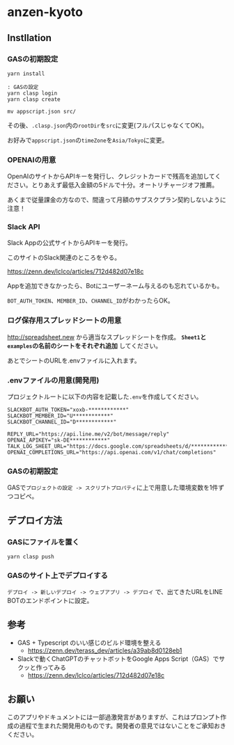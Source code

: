 # anzen-kyoto

## Instllation

### GASの初期設定

```
yarn install

: GASの設定
yarn clasp login
yarn clasp create

mv appscript.json src/
```

その後、`.clasp.json`内の`rootDir`を`src`に変更(フルパスじゃなくてOK)。

お好みで`appscript.json`の`timeZone`を`Asia/Tokyo`に変更。

### OPENAIの用意

OpenAIのサイトからAPIキーを発行し、クレジットカードで残高を追加してください。とりあえず最低入金額の5ドルで十分。オートリチャージオフ推薦。

あくまで従量課金の方なので、間違って月額のサブスクプラン契約しないように注意！

### Slack API

Slack Appの公式サイトからAPIキーを発行。

このサイトのSlack関連のところをやる。

https://zenn.dev/lclco/articles/712d482d07e18c

Appを追加できなかったら、Botにユーザーネーム与えるのも忘れているかも。

`BOT_AUTH_TOKEN`、`MEMBER_ID`、`CHANNEL_ID`がわかったらOK。

### ログ保存用スプレッドシートの用意

http://spreadsheet.new から適当なスプレッドシートを作成。
**`Sheet1`と`examples`の名前のシートをそれぞれ追加** してください。

あとでシートのURLを.envファイルに入れます。

### .envファイルの用意(開発用)

プロジェクトルートに以下の内容を記載した`.env`を作成してください。

```
SLACKBOT_AUTH_TOKEN="xoxb-************"
SLACKBOT_MEMBER_ID="U************"
SLACKBOT_CHANNEL_ID="D************"

REPLY_URL="https://api.line.me/v2/bot/message/reply"
OPENAI_APIKEY="sk-DE************"
TALK_LOG_SHEET_URL="https://docs.google.com/spreadsheets/d/************"
OPENAI_COMPLETIONS_URL="https://api.openai.com/v1/chat/completions"
```

### GASの初期設定

GASで`プロジェクトの設定 -> スクリプトプロパティ`に上で用意した環境変数を1件ずつコピペ。

## デプロイ方法

### GASにファイルを置く

```
yarn clasp push
```

### GASのサイト上でデプロイする

`デプロイ -> 新しいデプロイ -> ウェブアプリ -> デプロイ` で、出てきたURLをLINE BOTのエンドポイントに設定。

## 参考

- GAS + Typescript のいい感じのビルド環境を整える
  - https://zenn.dev/terass_dev/articles/a39ab8d0128eb1
- Slackで動くChatGPTのチャットボットをGoogle Apps Script（GAS）でサクッと作ってみる
  - https://zenn.dev/lclco/articles/712d482d07e18c

## お願い

このアプリやドキュメントには一部過激発言がありますが、これはプロンプト作成の過程で生まれた開発用のものです。開発者の意見ではないことをご承知おきください。
